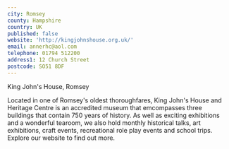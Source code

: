 ```yaml
---
city: Romsey
county: Hampshire
country: UK
published: false
website: 'http://kingjohnshouse.org.uk/'
email: annerhc@aol.com
telephone: 01794 512200
address1: 12 Church Street
postcode: SO51 8DF
---
```

King John's House, Romsey

Located in one of Romsey's oldest thoroughfares, King John's House and Heritage Centre is an accredited museum that emcompasses three buildings that contain 750 years of history. As well as exciting exhibitions and a wonderful tearoom, we also hold monthly historical talks, art exhibitions, craft events, recreational role play events and school trips. Explore our website to find out more.